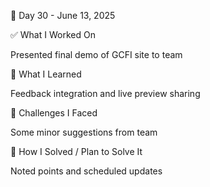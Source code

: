 📅 Day 30 - June 13, 2025

✅ What I Worked On

Presented final demo of GCFI site to team

🧠 What I Learned

Feedback integration and live preview sharing

🧩 Challenges I Faced

Some minor suggestions from team

🔧 How I Solved / Plan to Solve It

Noted points and scheduled updates
